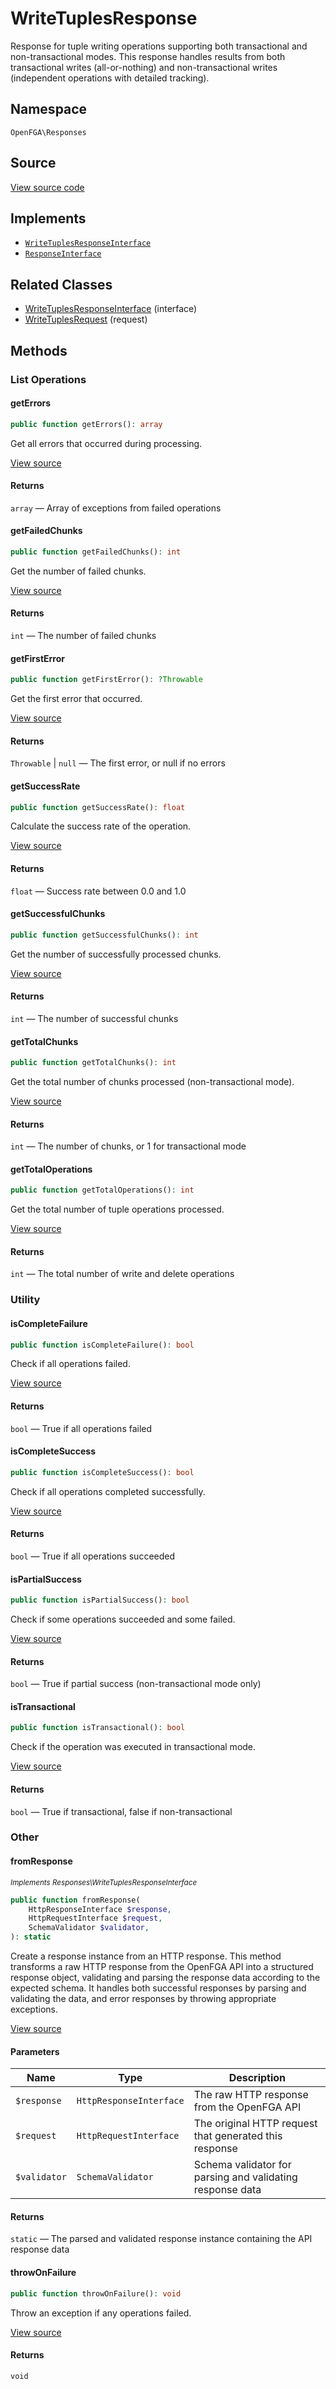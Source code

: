 # WriteTuplesResponse

Response for tuple writing operations supporting both transactional and non-transactional modes. This response handles results from both transactional writes (all-or-nothing) and non-transactional writes (independent operations with detailed tracking).

## Namespace

`OpenFGA\Responses`

## Source

[View source code](https://github.com/evansims/openfga-php/blob/main/src/Responses/WriteTuplesResponse.php)

## Implements

* [`WriteTuplesResponseInterface`](WriteTuplesResponseInterface.md)
* [`ResponseInterface`](ResponseInterface.md)

## Related Classes

* [WriteTuplesResponseInterface](Responses/WriteTuplesResponseInterface.md) (interface)
* [WriteTuplesRequest](Requests/WriteTuplesRequest.md) (request)

## Methods

### List Operations

#### getErrors

```php
public function getErrors(): array

```

Get all errors that occurred during processing.

[View source](https://github.com/evansims/openfga-php/blob/main/src/Responses/WriteTuplesResponse.php#L80)

#### Returns

`array` — Array of exceptions from failed operations

#### getFailedChunks

```php
public function getFailedChunks(): int

```

Get the number of failed chunks.

[View source](https://github.com/evansims/openfga-php/blob/main/src/Responses/WriteTuplesResponse.php#L89)

#### Returns

`int` — The number of failed chunks

#### getFirstError

```php
public function getFirstError(): ?Throwable

```

Get the first error that occurred.

[View source](https://github.com/evansims/openfga-php/blob/main/src/Responses/WriteTuplesResponse.php#L98)

#### Returns

`Throwable` &#124; `null` — The first error, or null if no errors

#### getSuccessRate

```php
public function getSuccessRate(): float

```

Calculate the success rate of the operation.

[View source](https://github.com/evansims/openfga-php/blob/main/src/Responses/WriteTuplesResponse.php#L116)

#### Returns

`float` — Success rate between 0.0 and 1.0

#### getSuccessfulChunks

```php
public function getSuccessfulChunks(): int

```

Get the number of successfully processed chunks.

[View source](https://github.com/evansims/openfga-php/blob/main/src/Responses/WriteTuplesResponse.php#L107)

#### Returns

`int` — The number of successful chunks

#### getTotalChunks

```php
public function getTotalChunks(): int

```

Get the total number of chunks processed (non-transactional mode).

[View source](https://github.com/evansims/openfga-php/blob/main/src/Responses/WriteTuplesResponse.php#L129)

#### Returns

`int` — The number of chunks, or 1 for transactional mode

#### getTotalOperations

```php
public function getTotalOperations(): int

```

Get the total number of tuple operations processed.

[View source](https://github.com/evansims/openfga-php/blob/main/src/Responses/WriteTuplesResponse.php#L138)

#### Returns

`int` — The total number of write and delete operations

### Utility

#### isCompleteFailure

```php
public function isCompleteFailure(): bool

```

Check if all operations failed.

[View source](https://github.com/evansims/openfga-php/blob/main/src/Responses/WriteTuplesResponse.php#L147)

#### Returns

`bool` — True if all operations failed

#### isCompleteSuccess

```php
public function isCompleteSuccess(): bool

```

Check if all operations completed successfully.

[View source](https://github.com/evansims/openfga-php/blob/main/src/Responses/WriteTuplesResponse.php#L156)

#### Returns

`bool` — True if all operations succeeded

#### isPartialSuccess

```php
public function isPartialSuccess(): bool

```

Check if some operations succeeded and some failed.

[View source](https://github.com/evansims/openfga-php/blob/main/src/Responses/WriteTuplesResponse.php#L165)

#### Returns

`bool` — True if partial success (non-transactional mode only)

#### isTransactional

```php
public function isTransactional(): bool

```

Check if the operation was executed in transactional mode.

[View source](https://github.com/evansims/openfga-php/blob/main/src/Responses/WriteTuplesResponse.php#L174)

#### Returns

`bool` — True if transactional, false if non-transactional

### Other

#### fromResponse

*<small>Implements Responses\WriteTuplesResponseInterface</small>*

```php
public function fromResponse(
    HttpResponseInterface $response,
    HttpRequestInterface $request,
    SchemaValidator $validator,
): static

```

Create a response instance from an HTTP response. This method transforms a raw HTTP response from the OpenFGA API into a structured response object, validating and parsing the response data according to the expected schema. It handles both successful responses by parsing and validating the data, and error responses by throwing appropriate exceptions.

[View source](https://github.com/evansims/openfga-php/blob/main/src/Responses/ResponseInterface.php#L44)

#### Parameters

| Name         | Type                    | Description                                               |
| ------------ | ----------------------- | --------------------------------------------------------- |
| `$response`  | `HttpResponseInterface` | The raw HTTP response from the OpenFGA API                |
| `$request`   | `HttpRequestInterface`  | The original HTTP request that generated this response    |
| `$validator` | `SchemaValidator`       | Schema validator for parsing and validating response data |

#### Returns

`static` — The parsed and validated response instance containing the API response data

#### throwOnFailure

```php
public function throwOnFailure(): void

```

Throw an exception if any operations failed.

[View source](https://github.com/evansims/openfga-php/blob/main/src/Responses/WriteTuplesResponse.php#L183)

#### Returns

`void`
